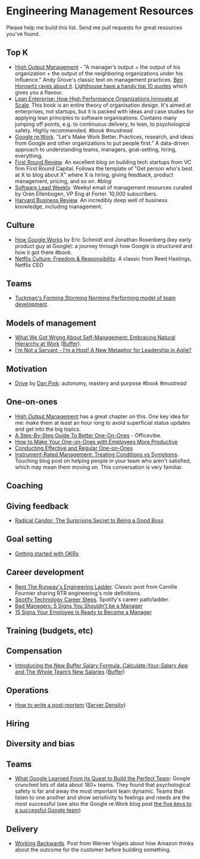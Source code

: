 Engineering Management Resources
================================

Please help me build this list. Send me pull requests for great resources you've found.

Top K
-----

- [High Output Management](https://smile.amazon.com/High-Output-Management-Andrew-Grove/dp/0679762884/ref=smi_www_rco2_go_smi_g2609328962?_encoding=UTF8&*Version*=1&*entries*=0&ie=UTF8) - "A manager’s output = the output of his organization + the output of the neighboring organizations under his influence." Andy Grove's classic text on management practices. [Ben Horowitz raves about it](http://a16z.com/2015/11/13/high-output-management/). [Lighthouse have a handy top 10 quotes](https://getlighthouse.com/blog/andy-grove-quotes-leadership-high-output-management/) which gives you a flavour.
- [Lean Enterprise: How High Performance Organizations Innovate at Scale](https://info.thoughtworks.com/lean-enterprise-book.html). This book is an entire theory of organisation design. It's aimed at enterprises, not startups, but it is packed with ideas and case studies for applying lean principles to software organisations. Contains many jumping off points, e.g. to continuous delivery, to lean, to psychological safety. Highly recommended. _#book_  _#mustread_
- [Google re:Work](https://rework.withgoogle.com/). "Let's Make Work Better. Practices, research, and ideas from Google and other organizations to put people first." A data-driven approach to understanding teams, managers, goal-setting, hiring, everything.
- [First Round Review](http://firstround.com/review/). An excellent blog on building tech startups from VC firm First Round Capital. Follows the template of "Get person who's best at X to blog about X" where X is hiring, giving feedback, product management, pricing, and so on. _#blog_
- [Software Lead Weekly](http://softwareleadweekly.com/). Weekyl email of management resources curated by Oren Ellenbogen, VP Eng at Forter. 10,000 subscribers.
- [Harvard Business Review](https://hbr.org/). An incredibly deep well of business knowledge, including management.


Culture
----------

- [How Google Works](http://www.howgoogleworks.net/) by Eric Schmidt and Jonathan Rosenberg (key early product guy at Google): a journey through how Google is structured and how it got there _#book_.
- [Netflix Culture: Freedom & Responsibility](http://www.slideshare.net/reed2001/culture-1798664). A classic from Reed Hastings, Netflix CEO

Teams
-----

- [Tuckman's Forming Storming Norming Performing model of team development](http://www.businessballs.com/tuckmanformingstormingnormingperforming.htm).

Models of management
--------------------

- [What We Got Wrong About Self-Management: Embracing Natural Hierarchy at
  Work](https://open.buffer.com/self-management-hierarchy/)
  ([Buffer](https://buffer.com/)).
- [I'm Not a Servant - I’m a Host! A New Metaphor for Leadership in Agile?](https://www.infoq.com/articles/host-leadership-agile)

Motivation
----------

- [Drive](http://www.danpink.com/books/drive/) by [Dan
  Pink](http://www.danpink.com/): autonomy, mastery and purpose _#book_
  _#mustread_

One-on-ones
-----------

- [High Output Management](https://smile.amazon.com/High-Output-Management-Andrew-Grove/dp/0679762884/ref=smi_www_rco2_go_smi_g2609328962?_encoding=UTF8&*Version*=1&*entries*=0&ie=UTF8) has a great chapter on this. One key idea for me: make them at least an hour long to avoid superficial status updates and get into the big topics.
- [A Step-By-Step Guide To Better One-On-Ones](https://www.officevibe.com/blog/guide-to-better-one-on-ones) - Officevibe.
- [How to Make Your One-on-Ones with Employees More Productive](https://hbr.org/2016/08/how-to-make-your-one-on-ones-with-employees-more-productive)
- [Conducting Effective and Regular One-on-Ones](https://moz.com/blog/conducting-effective-and-regular-oneonones)
- [Instrument-Rated Management: Treating Conditions vs Symptoms](https://smallbusinessforum.co/instrument-rated-management-treating-conditions-vs-symptoms-2ad493affb3b). Touching blog post on helping people in your team who aren't satisfied, which may mean them moving on. This conversation is very familiar.

Coaching
--------

Giving feedback
---------------

- [Radical Candor: The Surprising Secret to Being a Good Boss](http://firstround.com/review/radical-candor-the-surprising-secret-to-being-a-good-boss/)

Goal setting
------------

- [Getting started with OKRs](https://www.betterworks.com/okr/)

Career development
------------------

- [Rent The Runway's Engineering Ladder](http://dresscode.renttherunway.com/blog/ladder). Classic post from Camille Fournier sharing RTR engineering's role definitions.
- [Spotify Technology Career Steps](https://labs.spotify.com/2016/02/15/spotify-technology-career-steps/). Spotify's career path/ladder.
- [Bad Managers: 5 Signs You Shouldn’t be a Manager](https://getlighthouse.com/blog/bad-manager/)
- [15 Signs Your Employee Is Ready to Become a Manager](http://www.inc.com/young-entrepreneur-council/15-signs-your-employee-is-ready-to-become-a-manager.html)

Training (budgets, etc)
-----------------------

Compensation
------------

- [Introducing the New Buffer Salary Formula, Calculate-Your-Salary App and The
  Whole Team’s New Salaries](https://open.buffer.com/transparent-salaries/)
  ([Buffer](https://buffer.com/))

Operations
----------

- [How to write a
  post-mortem](https://blog.serverdensity.com/how-to-write-a-postmortem/)
  ([Server Density](https://serverdensity.com/))

Hiring
------

Diversity and bias
------------------

Teams
-----

- [What Google Learned From Its Quest to Build the Perfect Team](http://www.nytimes.com/2016/02/28/magazine/what-google-learned-from-its-quest-to-build-the-perfect-team.html): Google crunched lots of data about 180+ teams. They found that psychological safety is far and away the most important team dynamic. Teams that listen to one another and show sensitivity to feelings and needs are the most successful (see also the Google re:Work blog post [the five keys to a successful Google team](https://rework.withgoogle.com/blog/five-keys-to-a-successful-google-team/))

Delivery
--------

- [Working Backwards](http://www.allthingsdistributed.com/2006/11/working_backwards.html). Post from Werner Vogels about how Amazon thinks about the outcome for the customer before building something.
